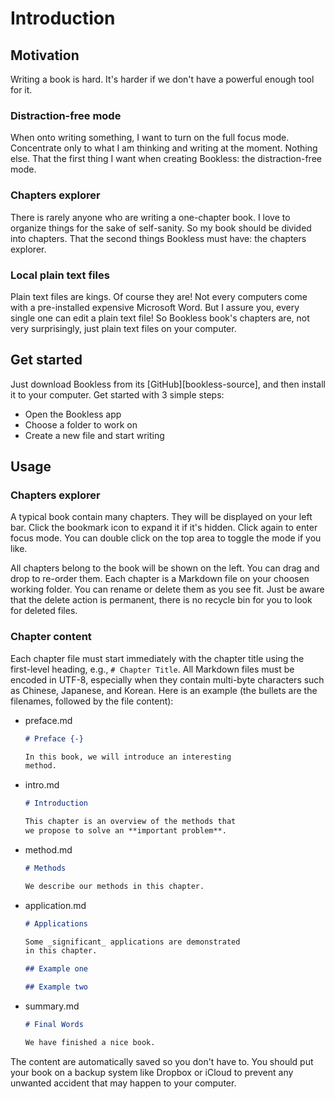 # Introduction

## Motivation

Writing a book is hard. It's harder if we don't have a powerful enough tool for it.

### Distraction-free mode

When onto writing something, I want to turn on the full focus mode. Concentrate only to what I am thinking and writing at the moment. Nothing else. That the first thing I want when creating Bookless: the distraction-free mode.

### Chapters explorer

There is rarely anyone who are writing a one-chapter book. I love to organize things for the sake of self-sanity. So my book should be divided into chapters. That the second things Bookless must have: the chapters explorer.

### Local plain text files

Plain text files are kings. Of course they are! Not every computers come with a pre-installed expensive Microsoft Word. But I assure you, every single one can edit a plain text file! So Bookless book's chapters are, not very surprisingly, just plain text files on your computer.

## Get started

Just download Bookless from its [GitHub][bookless-source], and then install it to your computer. Get started with 3 simple steps:

- Open the Bookless app
- Choose a folder to work on
- Create a new file and start writing

## Usage

### Chapters explorer

A typical book contain many chapters. They will be displayed on your left bar. Click the bookmark icon to expand it if it's hidden. Click again to enter focus mode. You can double click on the top area to toggle the mode if you like.

All chapters belong to the book will be shown on the left. You can drag and drop to re-order them. Each chapter is a Markdown file on your choosen working folder. You can rename or delete them as you see fit. Just be aware that the delete action is permanent, there is no recycle bin for you to look for deleted files.

### Chapter content

Each chapter file must start immediately with the chapter title using the first-level heading, e.g., `# Chapter Title`. All Markdown files must be encoded in UTF-8, especially when they contain multi-byte characters such as Chinese, Japanese, and Korean. Here is an example (the bullets are the filenames, followed by the file content):

- preface.md

    ```markdown
    # Preface {-}
    
    In this book, we will introduce an interesting
    method.
    ```

- intro.md

    ```markdown
    # Introduction
    
    This chapter is an overview of the methods that
    we propose to solve an **important problem**.
    ```

- method.md

    ```markdown
    # Methods
    
    We describe our methods in this chapter.
    ```

- application.md

    ```markdown
    # Applications
    
    Some _significant_ applications are demonstrated
    in this chapter.
    
    ## Example one
    
    ## Example two
    ```

- summary.md

    ```markdown
    # Final Words
    
    We have finished a nice book.
    ```

The content are automatically saved so you don't have to. You should put your book on a backup system like Dropbox or iCloud to prevent any unwanted accident that may happen to your computer.